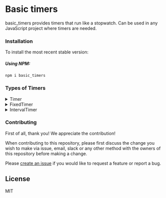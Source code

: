 # Basic timers

basic_timers provides timers that run like a stopwatch. Can be used in any JavaScript project where timers are needed.

### Installation

To install the most recent stable version:

##### Using NPM:

```console
npm i basic_timers
```

### Types of Timers

<details>
<summary>Timer</summary>

Runs indefinitely until `end()` method is executed.

##### Parameters:

| Property Name        | type     | description                                    | default |
| -------------------- | -------- | ---------------------------------------------- | ------- |
| on_start             | Function | Function to be ran when timer starts           | null    |
| on_end               | Function | Function to be ran when timer ends             | null    |
| on_update            | Function | Function to be ran every time timer updates    | null    |
| on_pause             | Function | Function to be ran every time timer is paused  | null    |
| on_resume            | Function | Function to be ran every time timer is resumed | null    |
| update_interval_rate | int      | Milliseconds between checking for update       | 10      |

```javascript
const on_start = () => console.log("start");
const on_end = () => console.log("end");
const timer = new Timer({
  on_start,
  on_end,
  update_interval_rate: 100,
});
```

| Method           | description            |
| ---------------- | ---------------------- |
| timer.start()    | Starts timer           |
| timer.pause()    | Pauses timer           |
| timer.resume()   | Resumes a paused timer |
| timer.end()      | Ends timer             |
| timer.get_time() | Get total time elapsed |

</details>

<details>
<summary>FixedTimer</summary>

Runs for a fixed duration or until `end()` method is called.

##### Parameters: Extends Timer Class

| Property Name | type | description                                                           | default  |
| ------------- | ---- | --------------------------------------------------------------------- | -------- |
| duration      | int  | Milliseconds timer will run until timer.end() is called automatically | required |

```javascript
const on_start = () => console.log("start");
const on_end = () => console.log("end");
const timer = new FixedTimer({
  on_start,
  on_end,
  duration: 1000 * 20,
  update_interval_rate: 100,
});
// timer will run for 20 seconds
```

</details>

<details>
<summary>IntervalTimer</summary>

Runs indefinitely and times intervals.

##### Parameters: Extends Timer Class

| Property Name        | type     | description                                      | default |
| -------------------- | -------- | ------------------------------------------------ | ------- |
| on_complete_interval | Function | Function to be run when an interval is completed | null    |

```javascript
const on_start = () => console.log("start");
const on_end = () => console.log("end");
const on_complete_interval = () => console.log("interval completed");
const timer = new IntervalTimer({
  on_start,
  on_end,
  on_complete_interval,
  duration: 1000 * 20,
  update_interval_rate: 100,
});
for (let i = 1; i < 4; i++) {
  setTimeout(() => timer.complete_interval(), i * 2000);
}
console.log(timer.get_all_completed_intervals());
```

| Method                              | description                                                 |
| ----------------------------------- | ----------------------------------------------------------- |
| timer.complete_interval()           | Adds total time for interval to list of completed intervals |
| timer.get_all_completed_intervals() | Gets list of all completed intervals                        |

</details>

### Contributing

First of all, thank you! We appreciate the contribution!

When contributing to this repository, please first discuss the change you wish to make via issue,
email, slack or any other method with the owners of this repository before making a change.

Please [create an issue](https://github.com/BrannanC/basic_timers/issues/new) if you would like to request a feature or report a bug.

## License

MIT
